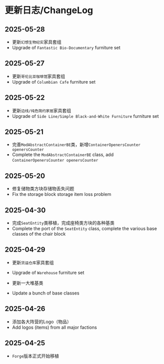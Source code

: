 # 更新日志/ChangeLog
## 2025-05-28
- 更新`幻想生物纪实`家具套组
- Upgrade of `Fantastic Bio-Documentary` furniture set

## 2025-05-27
- 更新`哥伦比亚咖啡馆`家具套组
- Upgrade of `Columbian Cafe` furniture set

## 2025-05-22
- 更新`边线/纯色简约家居`家具套组
- Upgrade of `Side Line/Simple Black-and-White Furniture` furniture set

## 2025-05-21
- 完善`ModAbstractContainerBE`类，新增`ContainerOpenersCounter openersCounter`
- Complete the `ModAbstractContainerBE` class, add `ContainerOpenersCounter openersCounter`

## 2025-05-20
- 修复储物类方块存储物丢失问题
- Fix the storage block storage item loss problem

## 2025-04-30
- 完成`SeatEntity`类移植，完成座椅类方块的各种基类
- Complete the port of the `SeatEntity` class, complete the various base classes of the chair block

## 2025-04-29
- 更新`货运仓库`家具套组
- Upgrade of `Warehouse` furniture set

- 更新一大堆基类
- Update a bunch of base classes

## 2025-04-26
- 添加各大阵营的Logo（物品）
- Add logos (items) from all major factions

## 2025-04-25
- `Forge`版本正式开始移植